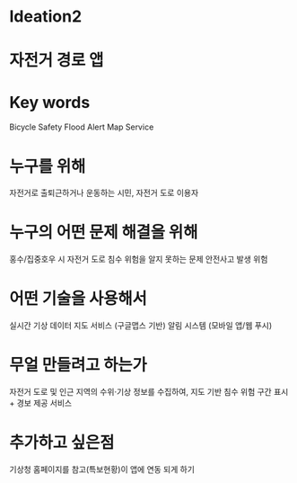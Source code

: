# Ideation2

# 자전거 경로 앱

# Key words
Bicycle Safety
Flood Alert
Map Service

# 누구를 위해
자전거로 출퇴근하거나 운동하는 시민, 자전거 도로 이용자

# 누구의 어떤 문제 해결을 위해
홍수/집중호우 시 자전거 도로 침수 위험을 알지 못하는 문제
안전사고 발생 위험

# 어떤 기술을 사용해서
실시간 기상 데이터
지도 서비스 (구글맵스 기반)
알림 시스템 (모바일 앱/웹 푸시)

# 무얼 만들려고 하는가
자전거 도로 및 인근 지역의 수위·기상 정보를 수집하여, 지도 기반 침수 위험 구간 표시 + 경보 제공 서비스

# 추가하고 싶은점
기상청 홈페이지를 참고(특보현황)이 앱에 연동 되게 하기

